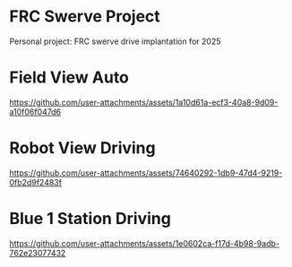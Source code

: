 # FRC Swerve Project

Personal project: FRC swerve drive implantation for 2025

# Field View Auto
https://github.com/user-attachments/assets/1a10d61a-ecf3-40a8-9d09-a10f06f047d6

# Robot View Driving
https://github.com/user-attachments/assets/74640292-1db9-47d4-9219-0fb2d9f2483f

# Blue 1 Station Driving
https://github.com/user-attachments/assets/1e0602ca-f17d-4b98-9adb-762e23077432
